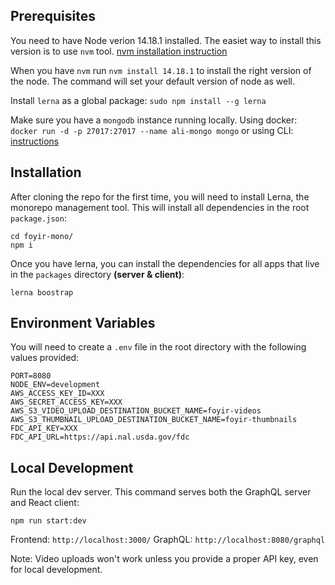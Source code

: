 ## Prerequisites

You need to have Node verion 14.18.1 installed. The easiet way to install this version is to use `nvm` tool. [nvm installation instruction](https://github.com/nvm-sh/nvm)

When you have `nvm` run `nvm install 14.18.1` to install the right version of the node. The command will set your default version of node as well.

Install `lerna` as a global package: `sudo npm install --g lerna`

Make sure you have a `mongodb` instance running locally. Using docker: `docker run -d -p 27017:27017 --name ali-mongo mongo` or using CLI: [instructions](https://zellwk.com/blog/local-mongodb/)

## Installation

After cloning the repo for the first time, you will need to install Lerna, the monorepo management tool. This will install all dependencies in the root `package.json`:

```
cd foyir-mono/
npm i
```

Once you have lerna, you can install the dependencies for all apps that live in the `packages` directory **(server & client)**:

```
lerna boostrap
```

## Environment Variables

You will need to create a `.env` file in the root directory with the following values provided:

```.env
PORT=8080
NODE_ENV=development
AWS_ACCESS_KEY_ID=XXX
AWS_SECRET_ACCESS_KEY=XXX
AWS_S3_VIDEO_UPLOAD_DESTINATION_BUCKET_NAME=foyir-videos
AWS_S3_THUMBNAIL_UPLOAD_DESTINATION_BUCKET_NAME=foyir-thumbnails
FDC_API_KEY=XXX
FDC_API_URL=https://api.nal.usda.gov/fdc
```

## Local Development

Run the local dev server. This command serves both the GraphQL server and React client:

```
npm run start:dev
```

Frontend: `http://localhost:3000/`
GraphQL: `http://localhost:8080/graphql`

Note: Video uploads won't work unless you provide a proper API key, even for local development.
